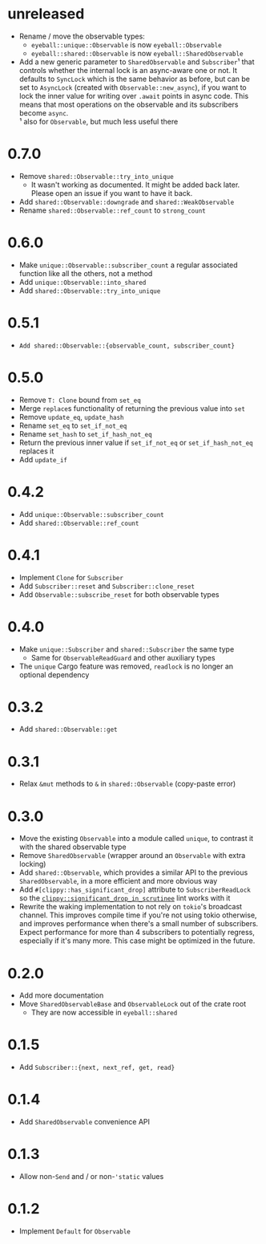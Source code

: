 # unreleased

- Rename / move the observable types:
  - `eyeball::unique::Observable` is now `eyeball::Observable`
  - `eyeball::shared::Observable` is now `eyeball::SharedObservable`
- Add a new generic parameter to `SharedObservable` and `Subscriber`¹ that
  controls whether the internal lock is an async-aware one or not. It defaults
  to `SyncLock` which is the same behavior as before, but can be set to
  `AsyncLock` (created with `Observable::new_async`), if you want to lock the
  inner value for writing over `.await` points in async code. This means that
  most operations on the observable and its subscribers become `async`.\
  ¹ also for `Observable`, but much less useful there

# 0.7.0

- Remove `shared::Observable::try_into_unique`
  - It wasn't working as documented. It might be added back later. Please open
    an issue if you want to have it back.
- Add `shared::Observable::downgrade` and `shared::WeakObservable`
- Rename `shared::Observable::ref_count` to `strong_count`

# 0.6.0

- Make `unique::Observable::subscriber_count` a regular associated function like
  all the others, not a method
- Add `unique::Observable::into_shared`
- Add `shared::Observable::try_into_unique`

# 0.5.1

- `Add shared::Observable::{observable_count, subscriber_count}`

# 0.5.0

- Remove `T: Clone` bound from `set_eq`
- Merge `replace`s functionality of returning the previous value into `set`
- Remove `update_eq`, `update_hash`
- Rename `set_eq` to `set_if_not_eq`
- Rename `set_hash` to `set_if_hash_not_eq`
- Return the previous inner value if `set_if_not_eq` or `set_if_hash_not_eq`
  replaces it
- Add `update_if`

# 0.4.2

- Add `unique::Observable::subscriber_count`
- Add `shared::Observable::ref_count`

# 0.4.1

- Implement `Clone` for `Subscriber`
- Add `Subscriber::reset` and `Subscriber::clone_reset`
- Add `Observable::subscribe_reset` for both observable types

# 0.4.0

- Make `unique::Subscriber` and `shared::Subscriber` the same type
  - Same for `ObservableReadGuard` and other auxiliary types
- The `unique` Cargo feature was removed, `readlock` is no longer an optional
  dependency

# 0.3.2

- Add `shared::Observable::get`

# 0.3.1

- Relax `&mut` methods to `&` in `shared::Observable` (copy-paste error)

# 0.3.0

- Move the existing `Observable` into a module called `unique`, to contrast it
  with the shared observable type
- Remove `SharedObservable` (wrapper around an `Observable` with extra locking)
- Add `shared::Observable`, which provides a similar API to the previous
  `SharedObservable`, in a more efficient and more obvious way
- Add `#[clippy::has_significant_drop]` attribute to `SubscriberReadLock` so the
  [`clippy::significant_drop_in_scrutinee`] lint works with it
- Rewrite the waking implementation to not rely on `tokio`'s broadcast channel.
  This improves compile time if you're not using tokio otherwise, and improves
  performance when there's a small number of subscribers. Expect performance for
  more than 4 subscribers to potentially regress, especially if it's many more.
  This case might be optimized in the future.

[`clippy::significant_drop_in_scrutinee`]: https://rust-lang.github.io/rust-clippy/master/index.html#significant_drop_in_scrutinee

# 0.2.0

- Add more documentation
- Move `SharedObservableBase` and `ObservableLock` out of the crate root
  - They are now accessible in `eyeball::shared`

# 0.1.5

- Add `Subscriber::{next, next_ref, get, read}`

# 0.1.4

- Add `SharedObservable` convenience API

# 0.1.3

- Allow non-`Send` and / or non-`'static` values

# 0.1.2

- Implement `Default` for `Observable`

